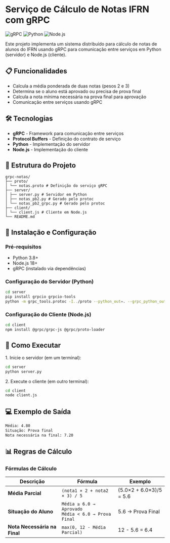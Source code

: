 # Serviço de Cálculo de Notas IFRN com gRPC

![gRPC](https://img.shields.io/badge/gRPC-1.2.0-blue)
![Python](https://img.shields.io/badge/Python-3.8%2B-blue)
![Node.js](https://img.shields.io/badge/Node.js-18%2B-green)

Este projeto implementa um sistema distribuído para cálculo de notas de alunos do IFRN usando gRPC para comunicação entre serviços em Python (servidor) e Node.js (cliente).

## 📋 Funcionalidades

- Calcula a média ponderada de duas notas (pesos 2 e 3)
- Determina se o aluno está aprovado ou precisa de prova final
- Calcula a nota mínima necessária na prova final para aprovação
- Comunicação entre serviços usando gRPC

## 🛠️ Tecnologias

- **gRPC** - Framework para comunicação entre serviços
- **Protocol Buffers** - Definição do contrato de serviço
- **Python** - Implementação do servidor
- **Node.js** - Implementação do cliente

## 📂 Estrutura do Projeto
```
grpc-notas/
├── proto/
│ └── notas.proto # Definição do serviço gRPC
├── server/
│ ├── server.py # Servidor em Python
│ ├── notas_pb2.py # Gerado pelo protoc
│ └── notas_pb2_grpc.py # Gerado pelo protoc
├── client/
│ └── client.js # Cliente em Node.js
└── README.md
```


## 🔧 Instalação e Configuração

### Pré-requisitos

- Python 3.8+
- Node.js 18+
- gRPC (instalado via dependências)

### Configuração do Servidor (Python)

```bash
cd server
pip install grpcio grpcio-tools
python -m grpc_tools.protoc -I../proto --python_out=. --grpc_python_out=. ../proto/notas.proto
```

### Configuração do Cliente (Node.js)

```bash
cd client
npm install @grpc/grpc-js @grpc/proto-loader
```

## 🚀 Como Executar

1\. Inicie o servidor (em um terminal):

```bash
cd server
python server.py
```

2\. Execute o cliente (em outro terminal):

```bash
cd client
node client.js
```

## 💻 Exemplo de Saída

```bash
Média: 4.80
Situação: Prova final
Nota necessária na final: 7.20
```

## 📊 Regras de Cálculo

### Fórmulas de Cálculo

| Descrição | Fórmula | Exemplo |
|-----------|---------|---------|
| **Média Parcial** | `(nota1 × 2 + nota2 × 3) / 5` | (5.0×2 + 6.0×3)/5 = 5.6 |
| **Situação do Aluno** | `Média ≥ 6.0 → Aprovado`<br>`Média < 6.0 → Prova Final` | 5.6 → Prova Final |
| **Nota Necessária na Final** | `max(0, 12 - Média Parcial)` | 12 - 5.6 = 6.4 |